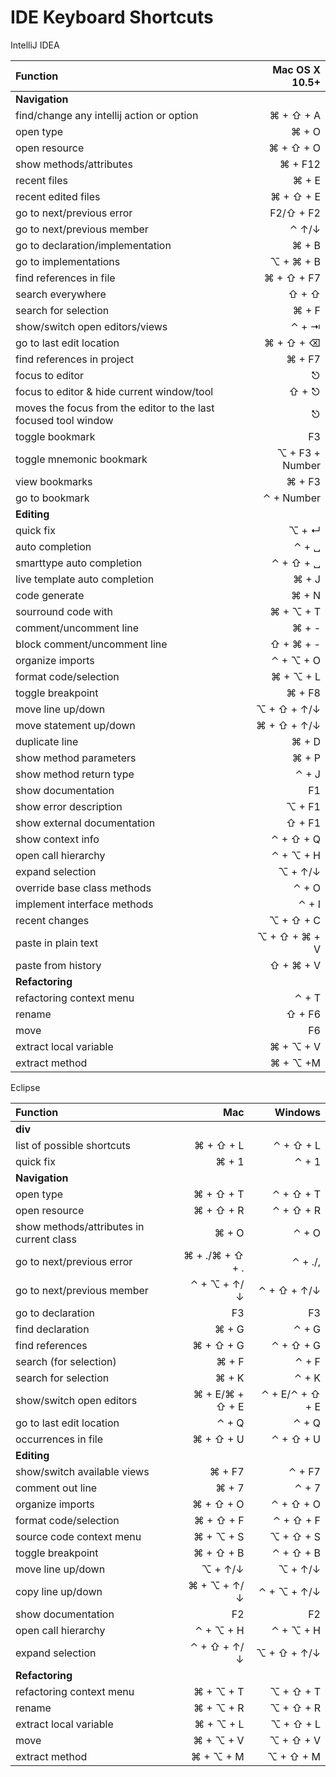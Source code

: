# IDE Keyboard Shortcuts

IntelliJ IDEA

| **Function**  | **Mac OS X 10.5+**  |
| :------------ | ---------------:|
| **Navigation** |  |
| find/change any intellij action or option | ⌘ + ⇧ + A |
| open type | ⌘ + O |
| open resource | ⌘ + ⇧ + O |
| show methods/attributes | ⌘ + F12 |
| recent files | ⌘ + E |
| recent edited files | ⌘ + ⇧ + E |
| go to next/previous error | F2/⇧ + F2 |
| go to next/previous member | ⌃ ↑/↓ |
| go to declaration/implementation | ⌘ + B |
| go to implementations | ⌥ + ⌘ + B |
| find references in file | ⌘ + ⇧ + F7 |
| search everywhere | ⇧ + ⇧ |
| search for selection | ⌘ + F |
| show/switch open editors/views | ⌃ + ⇥ |
| go to last edit location | ⌘ + ⇧ + ⌫ |
| find references in project | ⌘ + F7 |
| focus to editor | ⎋ |
| focus to editor & hide current window/tool | ⇧ + ⎋ |
| moves the focus from the editor to the last focused tool window | ⎋ |
| toggle bookmark | F3|
| toggle mnemonic bookmark | ⌥ + F3 + Number |
| view bookmarks | ⌘ + F3 |
| go to bookmark | ⌃ + Number |
| **Editing** |  |
| quick fix | ⌥ + ↵ |
| auto completion | ⌃ + ␣ |
| smarttype auto completion | ⌃ + ⇧ + ␣ |
| live template auto completion | ⌘ + J |
| code generate | ⌘ + N |
| sourround code with | ⌘ + ⌥ + T |
| comment/uncomment line | ⌘ + - |
| block comment/uncomment line | ⇧ + ⌘ + - |
| organize imports | ⌃ + ⌥ + O |
| format code/selection | ⌘ + ⌥ + L |
| toggle breakpoint | ⌘ + F8 |
| move line up/down | ⌥ + ⇧ + ↑/↓ |
| move statement up/down | ⌘ + ⇧ + ↑/↓ |
| duplicate line | ⌘ + D |
| show method parameters | ⌘ + P |
| show method return type | ⌃ + J |
| show documentation | F1 |
| show error description | ⌥ + F1 |
| show external documentation | ⇧ + F1 |
| show context info | ⌃ + ⇧ + Q |
| open call hierarchy | ⌃ + ⌥ + H |
| expand selection | ⌥ + ↑/↓ |
| override base class methods | ⌃ + O |
| implement interface methods | ⌃ + I |
| recent changes | ⌥ + ⇧ + C |
| paste in plain text | ⌥ + ⇧ + ⌘ + V|
| paste from history | ⇧ + ⌘ + V |
| **Refactoring** |  |
| refactoring context menu | ⌃ + T |
| rename | ⇧ + F6 |
| move | F6 |
| extract local variable | ⌘ + ⌥ + V |
| extract method |  ⌘ + ⌥ +M |

Eclipse

| **Function**  | **Mac**  | **Windows** |
| :------------ | ---------------:| -----:|
| **div** |  |  |
| list of possible shortcuts | ⌘ + ⇧ + L | ⌃ + ⇧ + L |
| quick fix | ⌘ + 1 | ⌃ + 1 |
| **Navigation** |  |  |
| open type | ⌘ + ⇧ + T | ⌃ + ⇧ + T |
| open resource | ⌘ + ⇧ + R | ⌃ + ⇧ + R |
| show methods/attributes in current class | ⌘ + O | ⌃ + O |
| go to next/previous error | ⌘ + ./⌘ + ⇧ + . | ⌃ + ./, |
| go to next/previous member | ⌃ + ⌥ + ↑/↓ | ⌃ + ⇧ + ↑/↓ |
| go to declaration | F3 | F3 |
| find declaration | ⌘ + G | ⌃ + G |
| find references | ⌘ + ⇧ + G | ⌃ + ⇧ + G |
| search (for selection) | ⌘ + F | ⌃ + F |
| search for selection | ⌘ + K | ⌃ + K |
| show/switch open editors | ⌘ + E/⌘ + ⇧ + E | ⌃ + E/⌃ + ⇧ + E |
| go to last edit location | ⌃ + Q | ⌃ + Q |
| occurrences in file | ⌘ + ⇧ + U | ⌃ + ⇧ + U |
| **Editing** |  |  |
| show/switch available views | ⌘ + F7 | ⌃ + F7 |
| comment out line | ⌘ + 7 | ⌃ + 7 |
| organize imports | ⌘ + ⇧ + O | ⌃ + ⇧ + O |
| format code/selection | ⌘ + ⇧ + F | ⌃ + ⇧ + F |
| source code context menu | ⌘ + ⌥ + S | ⌥ + ⇧ + S |
| toggle breakpoint | ⌘ + ⇧ + B | ⌃ + ⇧ + B |
| move line up/down | ⌥ + ↑/↓ | ⌥ + ↑/↓ |
| copy line up/down | ⌘ + ⌥ + ↑/↓ | ⌃ + ⌥ + ↑/↓ |
| show documentation | F2 | F2 |
| open call hierarchy | ⌃ + ⌥ + H | ⌃ + ⌥ + H |
| expand selection | ⌃ + ⇧ + ↑/↓ | ⌥ + ⇧ + ↑/↓ |
| **Refactoring** |  |  |
| refactoring context menu | ⌘ + ⌥ + T | ⌥ + ⇧ + T |
| rename | ⌘ + ⌥ + R | ⌥ + ⇧ + R |
| extract local variable | ⌘ + ⌥ + L | ⌥ + ⇧ + L |
| move | ⌘ + ⌥ + V | ⌥ + ⇧ + V |
| extract method | ⌘ + ⌥ + M | ⌥ + ⇧ + M |